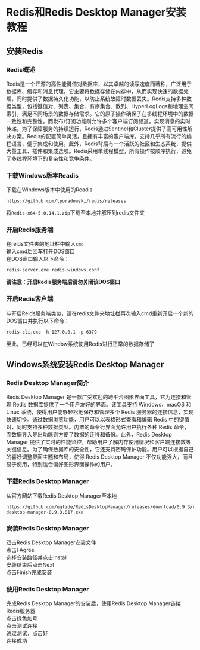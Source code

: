 # Redis和Redis Desktop Manager安装教程

## 安装Redis
### Redis概述
Redis是一个开源的高性能键值对数据库，以其卓越的读写速度而著称，广泛用于数据库、缓存和消息代理。它主要将数据存储在内存中，从而实现快速的数据处理，同时提供了数据持久化功能，以防止系统故障时数据丢失。Redis支持多种数据类型，包括键值对、列表、集合、有序集合、散列、HyperLogLogs和地理空间索引，满足不同场景的数据存储需求。它的原子操作确保了在多线程环境中的数据一致性和完整性，而发布/订阅功能则允许多个客户端订阅频道，实现消息的实时传递。为了保障服务的持续运行，Redis通过Sentinel和Cluster提供了高可用性解决方案。Redis的配置简单灵活，且拥有丰富的客户端库，支持几乎所有流行的编程语言，便于集成和使用。此外，Redis背后有一个活跃的社区和生态系统，提供大量工具、插件和集成选项。Redis采用单线程模型，所有操作按顺序执行，避免了多线程环境下的复杂性和竞争条件。

### 下载Windows版本Readis
下载在Windows版本中使用的Readis
```
https://github.com/tporadowski/redis/releases
```
将`Redis-x64-5.0.14.1.zip`下载至本地并解压到redis文件夹  

### 开启Redis服务端
在reids文件夹的地址栏中输入`cmd`  
输入cmd后回车打开DOS窗口  
在DOS窗口输入以下命令：
```shell
redis-server.exe redis.windows.conf
```
**请注意：开启Redis服务端后请勿关闭该DOS窗口**

### 开启Redis客户端
与开启Reids服务端类似，请在redis文件夹地址栏再次输入cmd重新开启一个新的DOS窗口并执行以下命令：
```shell
redis-cli.exe -h 127.0.0.1 -p 6379
```
至此，已经可以在Window系统使用Redis进行正常的数据存储了


## Windows系统安装Redis Desktop Manager
### Redis Desktop Manager简介  
Redis Desktop Manager 是一款广受欢迎的跨平台图形界面工具，它为连接和管理 Redis 数据库提供了一个用户友好的界面。该工具支持 Windows、macOS 和 Linux 系统，使得用户能够轻松地保存和管理多个 Redis 服务器的连接信息，实现快速切换。通过数据浏览功能，用户可以以表格形式查看和编辑 Redis 中的键值对，同时支持多种数据类型。内置的命令行界面允许用户执行各种 Redis 命令，而数据导入导出功能则方便了数据的迁移和备份。此外，Redis Desktop Manager 提供了实时的性能监控，帮助用户了解内存使用情况和客户端连接数等关键信息。为了确保数据库的安全性，它还支持密码保护功能。用户可以根据自己的喜好调整界面主题和布局，使得 Redis Desktop Manager 不仅功能强大，而且易于使用，特别适合偏好图形界面操作的用户。

### 下载Redis Desktop Manager
从官方网站下载Redis Desktop Manager至本地
```
https://github.com/uglide/RedisDesktopManager/releases/download/0.9.3/redis-desktop-manager-0.9.3.817.exe
```
### 安装Redis Desktop Manager
双击Redis Desktop Manager安装文件  
点击I Agree  
选择安装路径并点击Install  
安装结束后点击Next  
点击Finish完成安装  

### 使用Redis Desktop Manager
完成Redis Desktop Manager的安装后，使用Redis Desktop Manager链接Redis服务器  
点击绿色加号  
点击测试连接  
通过测试，点击好  
连接成功